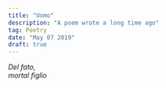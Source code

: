 ```yaml
---
title: "Uomo"
description: "A poem wrote a long time ago"
tag: Poetry
date: "May 07 2019"
draft: true
---
```


*Del fato,*\
*mortal figlio*